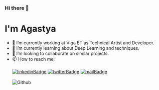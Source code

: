 ### Hi there 👋
# I'm Agastya

- 🔭 I’m currently working at Viga ET as Technical Artist and Developer.
- 🌱 I’m currently learning about Deep Learning and techniques.
- 👯 I’m looking to collaborate on similar projects.
- 📫 How to reach me:
<br></br>
[![linkedinBadge](https://img.shields.io/badge/4gastyaPatel-grey?logo=linkedin&labelColor=%230A66C2)](https://www.linkedin.com/in/4gastyapatel/)
[![twitterBadge](https://img.shields.io/badge/4gastyaPatel-grey?logo=x&logoColor=white&labelColor=%23000000)](https://twitter.com/4gastyaPatel)
[![mailBadge](https://img.shields.io/badge/contact2agastya%40gmail.com-grey?logo=gmail&logoColor=white&labelColor=%23EA4335)](mailto:contact2agastya@gmail.com)
<br></br>
![Github](https://img.shields.io/badge/AgastyaPatel-grey?style=Plastic&label=Github%2FKaggle%2FHuggingFace&labelColor=purple) 
<!--
**AgastyaPatel/AgastyaPatel** is a ✨ _special_ ✨ repository because its `README.md` (this file) appears on your GitHub profile.

Here are some ideas to get you started:

- 🔭 I’m currently working on ...
- 🌱 I’m currently learning ...
- 👯 I’m looking to collaborate on ...
- 🤔 I’m looking for help with ...
- 💬 Ask me about ...
- 📫 How to reach me: ...
- 😄 Pronouns: ...
- ⚡ Fun fact: ...
-->
